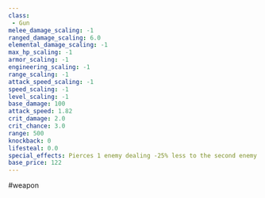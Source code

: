 ```yaml
---
class: 
 - Gun
melee_damage_scaling: -1
ranged_damage_scaling: 6.0
elemental_damage_scaling: -1
max_hp_scaling: -1
armor_scaling: -1
engineering_scaling: -1
range_scaling: -1
attack_speed_scaling: -1
speed_scaling: -1
level_scaling: -1
base_damage: 100
attack_speed: 1.82
crit_damage: 2.0
crit_chance: 3.0
range: 500
knockback: 0
lifesteal: 0.0
special_effects: Pierces 1 enemy dealing -25% less to the second enemy
base_price: 122
---
```

#weapon
